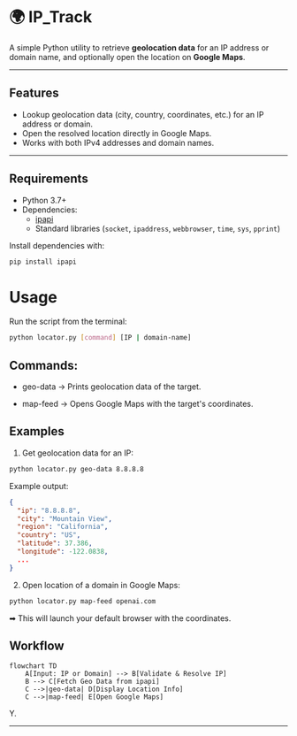 # 🌍 IP_Track

A simple Python utility to retrieve **geolocation data** for an IP address or domain name, and optionally open the location on **Google Maps**.

---

##  Features
- Lookup geolocation data (city, country, coordinates, etc.) for an IP address or domain.
- Open the resolved location directly in Google Maps.
- Works with both IPv4 addresses and domain names.

---

##  Requirements
- Python 3.7+
- Dependencies:
  - [ipapi](https://pypi.org/project/ipapi/)
  - Standard libraries (`socket`, `ipaddress`, `webbrowser`, `time`, `sys`, `pprint`)

Install dependencies with:

```bash
pip install ipapi
```

#  Usage
Run the script from the terminal:

```bash
python locator.py [command] [IP | domain-name]
```
## Commands:
 - geo-data → Prints geolocation data of the target.

 - map-feed → Opens Google Maps with the target's coordinates.

##  Examples
1. Get geolocation data for an IP:
```bash
python locator.py geo-data 8.8.8.8
```
Example output:

```json
{
  "ip": "8.8.8.8",
  "city": "Mountain View",
  "region": "California",
  "country": "US",
  "latitude": 37.386,
  "longitude": -122.0838,
  ...
}
```
2. Open location of a domain in Google Maps:
```bash
python locator.py map-feed openai.com
```
➡ This will launch your default browser with the coordinates.

##  Workflow
```mermaid
flowchart TD
    A[Input: IP or Domain] --> B[Validate & Resolve IP]
    B --> C[Fetch Geo Data from ipapi]
    C -->|geo-data| D[Display Location Info]
    C -->|map-feed| E[Open Google Maps]
```

Y.

---

